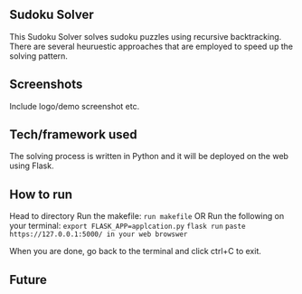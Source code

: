 ## Sudoku Solver
This Sudoku Solver solves sudoku puzzles using recursive backtracking. There are several heuruestic approaches that are employed to speed up the solving pattern.

## Screenshots
Include logo/demo screenshot etc.

## Tech/framework used
The solving process is written in Python and it will be deployed on the web using Flask.

## How to run
Head to directory
Run the makefile: ```run makefile```
OR
Run the following on your terminal:
```export FLASK_APP=applcation.py```
```flask run```
```paste https://127.0.0.1:5000/ in your web browswer```

When you are done, go back to the terminal and click ctrl+C to exit.


## Future  
